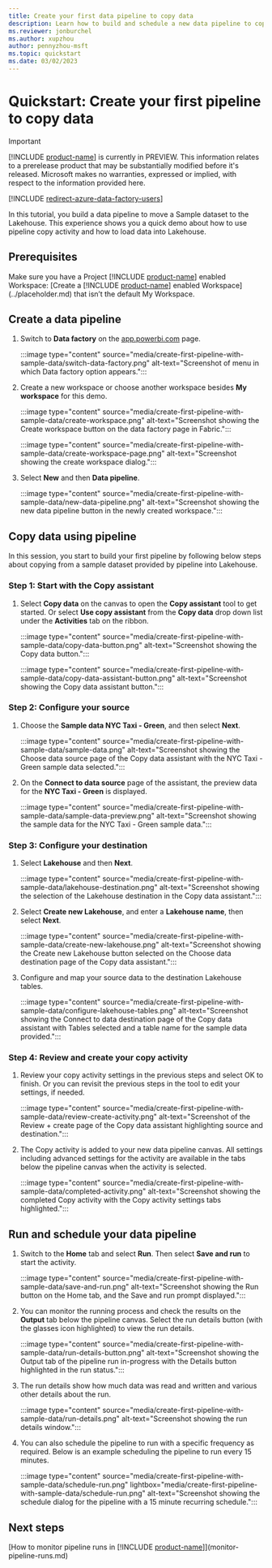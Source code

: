 ```yaml
---
title: Create your first data pipeline to copy data
description: Learn how to build and schedule a new data pipeline to copy sample data to a Lakehouse.
ms.reviewer: jonburchel
ms.author: xupzhou
author: pennyzhou-msft
ms.topic: quickstart
ms.date: 03/02/2023
---
```


# Quickstart: Create your first pipeline to copy data

> [!IMPORTANT]
> [!INCLUDE [product-name](../includes/product-name.md)] is currently in PREVIEW.
> This information relates to a prerelease product that may be substantially modified before it's released. Microsoft makes no warranties, expressed or implied, with respect to the information provided here.

[!INCLUDE [redirect-azure-data-factory-users](../includes/redirect-azure-data-factory-users.md)]

In this tutorial, you build a data pipeline to move a Sample dataset to the Lakehouse. This experience shows you a quick demo about how to use pipeline copy activity and how to load data into Lakehouse.

## Prerequisites

Make sure you have a Project [!INCLUDE [product-name](../includes/product-name.md)] enabled Workspace: [Create a [!INCLUDE [product-name](../includes/product-name.md)] enabled Workspace](../placeholder.md) that isn’t the default My Workspace.

## Create a data pipeline

1. Switch to **Data factory** on the [app.powerbi.com](https://app.powerbi.com) page.

   :::image type="content" source="media/create-first-pipeline-with-sample-data/switch-data-factory.png" alt-text="Screenshot of menu in which Data factory option appears.":::

1. Create a new workspace or choose another workspace besides **My workspace** for this demo.

   :::image type="content" source="media/create-first-pipeline-with-sample-data/create-workspace.png" alt-text="Screenshot showing the Create workspace button on the data factory page in Fabric.":::

   :::image type="content" source="media/create-first-pipeline-with-sample-data/create-workspace-page.png" alt-text="Screenshot showing the create workspace dialog.":::

1. Select **New** and then **Data pipeline**.

   :::image type="content" source="media/create-first-pipeline-with-sample-data/new-data-pipeline.png" alt-text="Screenshot showing the new data pipeline button in the newly created workspace.":::

## Copy data using pipeline

In this session, you start to build your first pipeline by following below steps about copying from a sample dataset provided by pipeline into Lakehouse.

### Step 1: Start with the Copy assistant

1. Select **Copy data** on the canvas to open the **Copy assistant** tool to get started. Or select **Use copy assistant** from the **Copy data** drop down list under the **Activities** tab on the ribbon.

   :::image type="content" source="media/create-first-pipeline-with-sample-data/copy-data-button.png" alt-text="Screenshot showing the Copy data button.":::

   :::image type="content" source="media/create-first-pipeline-with-sample-data/copy-data-assistant-button.png" alt-text="Screenshot showing the Copy data assistant button.":::

### Step 2: Configure your source

1. Choose the **Sample data NYC Taxi - Green**, and then select **Next**.

   :::image type="content" source="media/create-first-pipeline-with-sample-data/sample-data.png" alt-text="Screenshot showing the Choose data source page of the Copy data assistant with the NYC Taxi - Green sample data selected.":::

1. On the **Connect to data source** page of the assistant, the preview data for the **NYC Taxi - Green** is displayed.

   :::image type="content" source="media/create-first-pipeline-with-sample-data/sample-data-preview.png" alt-text="Screenshot showing the sample data for the NYC Taxi - Green sample data.":::

### Step 3: Configure your destination

1. Select **Lakehouse** and then **Next**.

   :::image type="content" source="media/create-first-pipeline-with-sample-data/lakehouse-destination.png" alt-text="Screenshot showing the selection of the Lakehouse destination in the Copy data assistant.":::

1. Select **Create new Lakehouse**, and enter a **Lakehouse name**, then select **Next**.

   :::image type="content" source="media/create-first-pipeline-with-sample-data/create-new-lakehouse.png" alt-text="Screenshot showing the Create new Lakehouse button selected on the Choose data destination page of the Copy data assistant.":::

1. Configure and map your source data to the destination Lakehouse tables.

   :::image type="content" source="media/create-first-pipeline-with-sample-data/configure-lakehouse-tables.png" alt-text="Screenshot showing the Connect to data destination page of the Copy data assistant with Tables selected and a table name for the sample data provided.":::

### Step 4: Review and create your copy activity

1. Review your copy activity settings in the previous steps and select OK to finish. Or you can revisit the previous steps in the tool to edit your settings, if needed.

   :::image type="content" source="media/create-first-pipeline-with-sample-data/review-create-activity.png" alt-text="Screenshot of the Review + create page of the Copy data assistant highlighting source and destination.":::

1. The Copy activity is added to your new data pipeline canvas. All settings including advanced settings for the activity are available in the tabs below the pipeline canvas when the activity is selected.

   :::image type="content" source="media/create-first-pipeline-with-sample-data/completed-activity.png" alt-text="Screenshot showing the completed Copy activity with the Copy activity settings tabs highlighted.":::

## Run and schedule your data pipeline

1. Switch to the **Home** tab and select **Run**. Then select **Save and run** to start the activity.

   :::image type="content" source="media/create-first-pipeline-with-sample-data/save-and-run.png" alt-text="Screenshot showing the Run button on the Home tab, and the Save and run prompt displayed.":::

1. You can monitor the running process and check the results on the **Output** tab below the pipeline canvas.  Select the run details button (with the glasses icon highlighted) to view the run details.

   :::image type="content" source="media/create-first-pipeline-with-sample-data/run-details-button.png" alt-text="Screenshot showing the Output tab of the pipeline run in-progress with the Details button highlighted in the run status.":::

1. The run details show how much data was read and written and various other details about the run.

   :::image type="content" source="media/create-first-pipeline-with-sample-data/run-details.png" alt-text="Screenshot showing the run details window.":::

1. You can also schedule the pipeline to run with a specific frequency as required. Below is an example scheduling the pipeline to run every 15 minutes.

   :::image type="content" source="media/create-first-pipeline-with-sample-data/schedule-run.png" lightbox="media/create-first-pipeline-with-sample-data/schedule-run.png" alt-text="Screenshot showing the schedule dialog for the pipeline with a 15 minute recurring schedule.":::

## Next steps

[How to monitor pipeline runs in [!INCLUDE [product-name](../includes/product-name.md)]](monitor-pipeline-runs.md)
